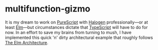 # multifunction-gizmo

It is my dream to work on [PureScript](http://www.purescript.org/) with [Halogen](https://github.com/slamdata/purescript-halogen) professionally—or at least [Elm](http://elm-lang.org/)—but circumstances dictate that [TypeScript](https://www.typescriptlang.org/) will have to do for now. In an effort to save my brains from turning to mush, I have implemented this quick 'n' dirty architectural example that roughly follows [The Elm Architecture](https://guide.elm-lang.org/architecture/).
